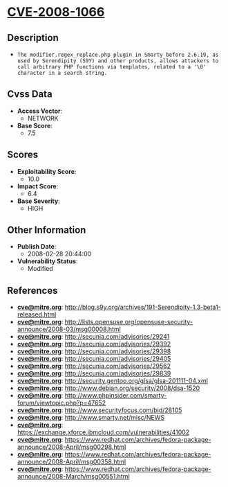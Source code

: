 
# [CVE-2008-1066](https://cve.mitre.org/cgi-bin/cvename.cgi?name=CVE-2008-1066)

## Description

- `The modifier.regex_replace.php plugin in Smarty before 2.6.19, as used by Serendipity (S9Y) and other products, allows attackers to call arbitrary PHP functions via templates, related to a '\0' character in a search string.`

## Cvss Data

- **Access Vector**:
  - NETWORK
- **Base Score**:
  - 7.5

## Scores

- **Exploitability Score**:
  - 10.0
- **Impact Score**:
  - 6.4
- **Base Severity**:
  - HIGH

## Other Information

- **Publish Date**:
  - 2008-02-28 20:44:00
- **Vulnerability Status**:
  - Modified

## References

- **cve@mitre.org**: http://blog.s9y.org/archives/191-Serendipity-1.3-beta1-released.html
- **cve@mitre.org**: http://lists.opensuse.org/opensuse-security-announce/2008-03/msg00008.html
- **cve@mitre.org**: http://secunia.com/advisories/29241
- **cve@mitre.org**: http://secunia.com/advisories/29392
- **cve@mitre.org**: http://secunia.com/advisories/29398
- **cve@mitre.org**: http://secunia.com/advisories/29405
- **cve@mitre.org**: http://secunia.com/advisories/29562
- **cve@mitre.org**: http://secunia.com/advisories/29839
- **cve@mitre.org**: http://security.gentoo.org/glsa/glsa-201111-04.xml
- **cve@mitre.org**: http://www.debian.org/security/2008/dsa-1520
- **cve@mitre.org**: http://www.phpinsider.com/smarty-forum/viewtopic.php?p=47652
- **cve@mitre.org**: http://www.securityfocus.com/bid/28105
- **cve@mitre.org**: http://www.smarty.net/misc/NEWS
- **cve@mitre.org**: https://exchange.xforce.ibmcloud.com/vulnerabilities/41002
- **cve@mitre.org**: https://www.redhat.com/archives/fedora-package-announce/2008-April/msg00298.html
- **cve@mitre.org**: https://www.redhat.com/archives/fedora-package-announce/2008-April/msg00358.html
- **cve@mitre.org**: https://www.redhat.com/archives/fedora-package-announce/2008-March/msg00551.html
